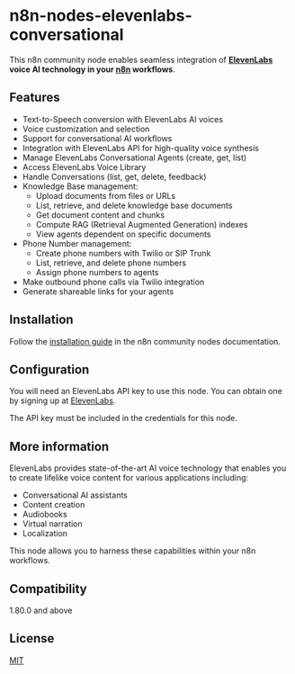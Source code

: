 # n8n-nodes-elevenlabs-conversational

This n8n community node enables seamless integration of **[ElevenLabs](https://elevenlabs.io) voice AI technology in your [n8n](https://n8n.io) workflows**.

## Features

- Text-to-Speech conversion with ElevenLabs AI voices
- Voice customization and selection
- Support for conversational AI workflows
- Integration with ElevenLabs API for high-quality voice synthesis
- Manage ElevenLabs Conversational Agents (create, get, list)
- Access ElevenLabs Voice Library
- Handle Conversations (list, get, delete, feedback)
- Knowledge Base management:
  - Upload documents from files or URLs
  - List, retrieve, and delete knowledge base documents
  - Get document content and chunks
  - Compute RAG (Retrieval Augmented Generation) indexes
  - View agents dependent on specific documents
- Phone Number management:
  - Create phone numbers with Twilio or SIP Trunk
  - List, retrieve, and delete phone numbers
  - Assign phone numbers to agents
- Make outbound phone calls via Twilio integration
- Generate shareable links for your agents

## Installation

Follow the [installation guide](https://docs.n8n.io/integrations/community-nodes/installation/) in the n8n community nodes documentation.

## Configuration

You will need an ElevenLabs API key to use this node. You can obtain one by signing up at [ElevenLabs](https://elevenlabs.io).

The API key must be included in the credentials for this node.

## More information

ElevenLabs provides state-of-the-art AI voice technology that enables you to create lifelike voice content for various applications including:
- Conversational AI assistants
- Content creation
- Audiobooks
- Virtual narration
- Localization

This node allows you to harness these capabilities within your n8n workflows.

## Compatibility

1.80.0 and above

## License

[MIT](https://github.com/lvalics/n8n-nodes-elevenlabs-conversational/blob/master/LICENSE.md)
